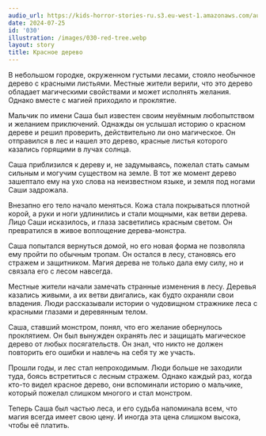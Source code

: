 ```yaml
---
audio_url: https://kids-horror-stories-ru.s3.eu-west-1.amazonaws.com/audio/030-red-tree.mp3
date: 2024-07-25
id: '030'
illustration: /images/030-red-tree.webp
layout: story
title: Красное дерево
---
```


В небольшом городке, окруженном густыми лесами, стояло необычное дерево с красными листьями. Местные жители верили, что это дерево обладает магическими свойствами и может исполнять желания. Однако вместе с магией приходило и проклятие.

Мальчик по имени Саша был известен своим неуёмным любопытством и желанием приключений. Однажды он услышал историю о красном дереве и решил проверить, действительно ли оно магическое. Он отправился в лес и нашел это дерево, красные листья которого казались горящими в лучах солнца.

Саша приблизился к дереву и, не задумываясь, пожелал стать самым сильным и могучим существом на земле. В тот же момент дерево зашептало ему на ухо слова на неизвестном языке, и земля под ногами Саши задрожала.

Внезапно его тело начало меняться. Кожа стала покрываться плотной корой, а руки и ноги удлинились и стали мощными, как ветви дерева. Лицо Саши исказилось, и глаза засветились красным светом. Он превратился в живое воплощение дерева-монстра.

Саша попытался вернуться домой, но его новая форма не позволяла ему пройти по обычным тропам. Он остался в лесу, становясь его стражем и защитником. Магия дерева не только дала ему силу, но и связала его с лесом навсегда.

Местные жители начали замечать странные изменения в лесу. Деревья казались живыми, а их ветви двигались, как будто охраняли свои владения. Люди рассказывали истории о чудовищном стражнике леса с красными глазами и деревянным телом.

Саша, ставший монстром, понял, что его желание обернулось проклятием. Он был вынужден охранять лес и защищать магическое дерево от любых посягательств. Он знал, что никто не должен повторить его ошибки и навлечь на себя ту же участь.

Прошли годы, и лес стал непроходимым. Люди больше не заходили туда, боясь встретиться с лесным стражем. Однако каждый раз, когда кто-то видел красное дерево, они вспоминали историю о мальчике, который пожелал слишком многого и стал монстром.

Теперь Саша был частью леса, и его судьба напоминала всем, что магия всегда имеет свою цену. И иногда эта цена слишком высока, чтобы её платить.